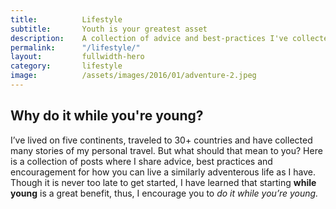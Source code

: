 ```yaml
---
title: 			Lifestyle
subtitle: 		Youth is your greatest asset
description: 	A collection of advice and best-practices I've collected from years of work and travel experience.
permalink: 		"/lifestyle/"
layout: 		fullwidth-hero
category: 		lifestyle
image: 			/assets/images/2016/01/adventure-2.jpeg
---
```



## Why do it while you're young?

I’ve lived on five continents, traveled to 30+ countries and have collected many stories of my personal travel. But what should that mean to you? Here is a collection of posts where I share advice, best practices and encouragement for how you can live a similarly adventerous life as I have. Though it is never too late to get started, I have learned that starting **while young** is a great benefit, thus, I encourage you to *do it while you’re young.*